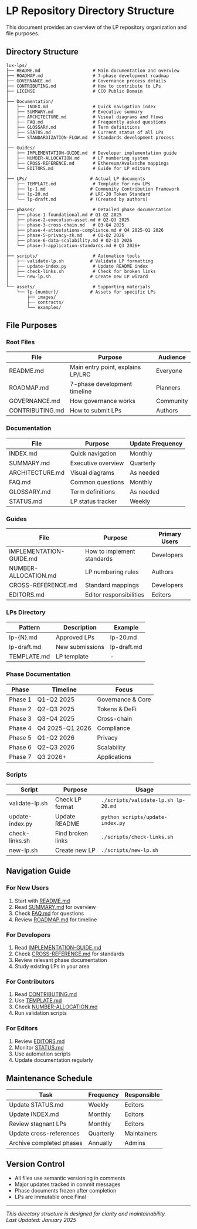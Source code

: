 # LP Repository Directory Structure

This document provides an overview of the LP repository organization and file purposes.

## Directory Structure

```
lux-lps/
├── README.md                    # Main documentation and overview
├── ROADMAP.md                   # 7-phase development roadmap
├── GOVERNANCE.md                # Governance process details
├── CONTRIBUTING.md              # How to contribute to LPs
├── LICENSE                      # CC0 Public Domain
│
├── Documentation/
│   ├── INDEX.md                 # Quick navigation index
│   ├── SUMMARY.md               # Executive summary
│   ├── ARCHITECTURE.md          # Visual diagrams and flows
│   ├── FAQ.md                   # Frequently asked questions
│   ├── GLOSSARY.md              # Term definitions
│   ├── STATUS.md                # Current status of all LPs
│   └── STANDARDIZATION-FLOW.md  # Standards development process
│
├── Guides/
│   ├── IMPLEMENTATION-GUIDE.md  # Developer implementation guide
│   ├── NUMBER-ALLOCATION.md     # LP numbering system
│   ├── CROSS-REFERENCE.md       # Ethereum/Avalanche mappings
│   └── EDITORS.md               # Guide for LP editors
│
├── LPs/                        # Actual LP documents
│   ├── TEMPLATE.md              # Template for new LPs
│   ├── lp-1.md                 # Community Contribution Framework
│   ├── lp-20.md                # LRC-20 Token Standard
│   └── lp-draft.md             # (Created by authors)
│
├── phases/                      # Detailed phase documentation
│   ├── phase-1-foundational.md # Q1-Q2 2025
│   ├── phase-2-execution-asset.md # Q2-Q3 2025
│   ├── phase-3-cross-chain.md   # Q3-Q4 2025
│   ├── phase-4-attestations-compliance.md # Q4 2025-Q1 2026
│   ├── phase-5-privacy-zk.md    # Q1-Q2 2026
│   ├── phase-6-data-scalability.md # Q2-Q3 2026
│   └── phase-7-application-standards.md # Q3 2026+
│
├── scripts/                     # Automation tools
│   ├── validate-lp.sh          # Validate LP formatting
│   ├── update-index.py          # Update README index
│   ├── check-links.sh           # Check for broken links
│   └── new-lp.sh               # Create new LP wizard
│
└── assets/                      # Supporting materials
    └── lp-{number}/            # Assets for specific LPs
        ├── images/
        ├── contracts/
        └── examples/
```

## File Purposes

### Root Files

| File | Purpose | Audience |
|------|---------|----------|
| README.md | Main entry point, explains LP/LRC | Everyone |
| ROADMAP.md | 7-phase development timeline | Planners |
| GOVERNANCE.md | How governance works | Community |
| CONTRIBUTING.md | How to submit LPs | Authors |

### Documentation

| File | Purpose | Update Frequency |
|------|---------|------------------|
| INDEX.md | Quick navigation | Monthly |
| SUMMARY.md | Executive overview | Quarterly |
| ARCHITECTURE.md | Visual diagrams | As needed |
| FAQ.md | Common questions | Monthly |
| GLOSSARY.md | Term definitions | As needed |
| STATUS.md | LP status tracker | Weekly |

### Guides

| File | Purpose | Primary Users |
|------|---------|---------------|
| IMPLEMENTATION-GUIDE.md | How to implement standards | Developers |
| NUMBER-ALLOCATION.md | LP numbering rules | Authors |
| CROSS-REFERENCE.md | Standard mappings | Developers |
| EDITORS.md | Editor responsibilities | Editors |

### LPs Directory

| Pattern | Description | Example |
|---------|-------------|---------|
| lp-{N}.md | Approved LPs | lp-20.md |
| lp-draft.md | New submissions | lp-draft.md |
| TEMPLATE.md | LP template | - |

### Phase Documentation

| Phase | Timeline | Focus |
|-------|----------|-------|
| Phase 1 | Q1-Q2 2025 | Governance & Core |
| Phase 2 | Q2-Q3 2025 | Tokens & DeFi |
| Phase 3 | Q3-Q4 2025 | Cross-chain |
| Phase 4 | Q4 2025-Q1 2026 | Compliance |
| Phase 5 | Q1-Q2 2026 | Privacy |
| Phase 6 | Q2-Q3 2026 | Scalability |
| Phase 7 | Q3 2026+ | Applications |

### Scripts

| Script | Purpose | Usage |
|--------|---------|-------|
| validate-lp.sh | Check LP format | `./scripts/validate-lp.sh lp-20.md` |
| update-index.py | Update README | `python scripts/update-index.py` |
| check-links.sh | Find broken links | `./scripts/check-links.sh` |
| new-lp.sh | Create new LP | `./scripts/new-lp.sh` |

## Navigation Guide

### For New Users
1. Start with [README.md](./README.md)
2. Read [SUMMARY.md](./SUMMARY.md) for overview
3. Check [FAQ.md](./FAQ.md) for questions
4. Review [ROADMAP.md](./ROADMAP.md) for timeline

### For Developers
1. Read [IMPLEMENTATION-GUIDE.md](./IMPLEMENTATION-GUIDE.md)
2. Check [CROSS-REFERENCE.md](./CROSS-REFERENCE.md) for standards
3. Review relevant phase documentation
4. Study existing LPs in your area

### For Contributors
1. Read [CONTRIBUTING.md](./CONTRIBUTING.md)
2. Use [TEMPLATE.md](./LPs/TEMPLATE.md)
3. Check [NUMBER-ALLOCATION.md](./NUMBER-ALLOCATION.md)
4. Run validation scripts

### For Editors
1. Review [EDITORS.md](./EDITORS.md)
2. Monitor [STATUS.md](./STATUS.md)
3. Use automation scripts
4. Update documentation regularly

## Maintenance Schedule

| Task | Frequency | Responsible |
|------|-----------|-------------|
| Update STATUS.md | Weekly | Editors |
| Update INDEX.md | Monthly | Editors |
| Review stagnant LPs | Monthly | Editors |
| Update cross-references | Quarterly | Maintainers |
| Archive completed phases | Annually | Admins |

## Version Control

- All files use semantic versioning in comments
- Major updates tracked in commit messages
- Phase documents frozen after completion
- LPs are immutable once Final

---

*This directory structure is designed for clarity and maintainability.*  
*Last Updated: January 2025*